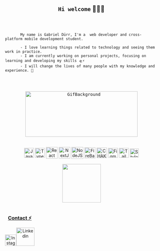<h2 align="center"> <code>Hi welcome</code> 👨‍💻✨ </h2>
<br><br>


 
           My name is Gabriel Dürr, I'm a  web developer and cross-platform mobile development student. 
           
           - I love learning things related to technology and seeing them work in practice.
           - I am currently working on personal projects, focusing on learning and developing my skills 🛸⚡
           - I will change the lives of many people with my knowledge and experience. 🖤  
 
     


 
 
 <br><br>
 
 <div align="center" style="display: inline_block">
 
 <kbd>
  
 <img align="center" height="150em" width="370em"  src="https://media4.giphy.com/media/eMv9sIXACKYuG7Pq27/giphy.gif?cid=790b7611d286d26497486ccf4c9579eee4be22451352ecc2&rid=giphy.gif&ct=g" alt="GifBackground">

 </kbd>
 
  </div>
 
 
 <br>
 
  
<br>


<div align="center" style="display: inline_block">
  
  <img align="center" alt="JavaScript" height="32"  src="https://cdn.jsdelivr.net/gh/devicons/devicon/icons/javascript/javascript-original.svg">
 
  <img align="center" alt="TypeScript" height="32" src="https://cdn.jsdelivr.net/gh/devicons/devicon/icons/typescript/typescript-original.svg">
 
  <img align="center" alt="React" height="38"  src="https://cdn.jsdelivr.net/gh/devicons/devicon/icons/react/react-original-wordmark.svg">
 
  <img align="center" alt="NextJS" height="38"  src="https://i.ibb.co/vzqbWjP/next.webp">
 
  <img align="center" alt="NodeJS" height="39"  src="https://cdn.jsdelivr.net/gh/devicons/devicon/icons/nodejs/nodejs-original.svg">
 
  <img align="center" alt="FireBase" height="36"  src="https://camo.githubusercontent.com/df1439c289b9cb4558e079a9110731e666976c4f2b6ef387b8fee78ca95375dc/68747470733a2f2f696d672e69636f6e73382e636f6d2f636f6c6f722f3435322f66697265626173652e706e67">
 
  <img align="center" alt="CHAKRA UI" height="34"  src="https://itelofilho.gallerycdn.vsassets.io/extensions/itelofilho/chakra-ui-cheatsheet/0.1.2/1602346378840/Microsoft.VisualStudio.Services.Icons.Default">
 
  <img align="center" alt="Figma" height="32"  src="https://cdn.jsdelivr.net/gh/devicons/devicon/icons/figma/figma-original.svg">
 
 <img align="center" alt="TailWindCSS" height="32"  src="https://i.imgur.com/xl5xQKS.png">
 
 
 <img align="center" alt="StyledComponents" height="29"  src="https://miro.medium.com/max/480/1*Iohnw2aOQ5EBghVoqKA7VA.png">
 

 
 

 
 
  
</div>

 <br>
 

 <div align="center" style="display: inline_block">
  
  <a href="https://github.com/gabriel-durr">
   
  <img align="center" height="127em" src="https://github-readme-stats.vercel.app/api/top-langs/?username=gabriel-durr&layout=compact&langs_count=7&theme=swift&border_radius=35&border_color=a28e2&title_color=D4AF37">

</div>
 
 <br>

<div align="center" style="display: inline-block">

### Contact ⚡
    
   <a href="https://www.instagram.com/gabrieldurr_/"><img src="https://cdn-icons-png.flaticon.com/512/2111/2111463.png" alt="Instagram" width="37"></a><a href="https://www.linkedin.com/in/gabriel-durr/"><img src="https://img.icons8.com/plasticine/452/linkedin.png" alt="Linkedin" width="60"></a>
 
    
</div>
